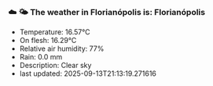 ### ☁️ 🌤️  The weather in Florianópolis is: Florianópolis

- Temperature: 16.57°C
- On flesh: 16.29°C
- Relative air humidity: 77%
- Rain: 0.0 mm
- Description: Clear sky
- last updated: 2025-09-13T21:13:19.271616
